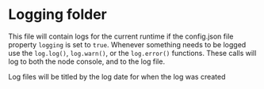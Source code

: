 # Logging folder

This file will contain logs for the current runtime if the config.json file property `logging` is set to `true`. Whenever something needs to be logged use the `log.log()`, `log.warn()`, or the `log.error()` functions. These calls will log to both the node console, and to the log file.

Log files will be titled by the log date for when the log was created